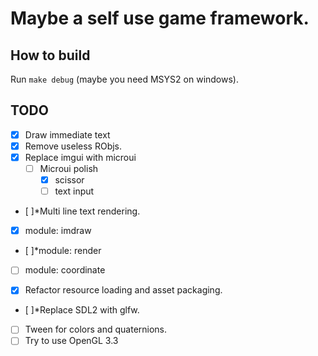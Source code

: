# Maybe a self use game framework.

## How to build
Run `make debug` (maybe you need MSYS2 on windows).

## TODO
- [x] Draw immediate text
- [x] Remove useless RObjs.
- [x] Replace imgui with microui
    - [ ] Microui polish
        - [x] scissor
        - [ ] text input
- [ ]*Multi line text rendering.

- [x] module: imdraw
- [ ]*module: render
- [ ] module: coordinate

- [x] Refactor resource loading and asset packaging.
- [ ]*Replace SDL2 with glfw.

- [ ] Tween for colors and quaternions.
- [ ] Try to use OpenGL 3.3